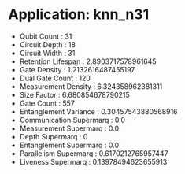# Application: knn_n31
- Qubit Count : 31
- Circuit Depth : 18
- Circuit Width : 31
- Retention Lifespan : 2.8903717578961645
- Gate Density : 1.2132616487455197
- Dual Gate Count : 120
- Measurement Density : 6.324358962381311
- Size Factor : 6.680854678790215
- Gate Count : 557
- Entanglement Variance : 0.30457543880568916
- Communication Supermarq : 0.0
- Measurement Supermarq : 0.0
- Depth Supermarq : 0
- Entanglement Supermarq : 0.0
- Parallelism Supermarq : 0.6170212765957447
- Liveness Supermarq : 0.13978494623655913
